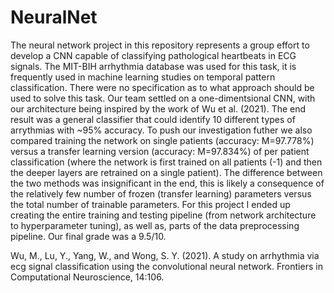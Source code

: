 # NeuralNet
The neural network project in this repository represents a group effort to develop a CNN capable of classifying pathological heartbeats in ECG signals. The MIT-BIH arrhythmia database was used for this task, it is frequently used in machine learning studies on temporal pattern classification. There were no specification as to what approach should be used to solve this task. Our team settled on a one-dimentsional CNN, with our architecture being inspired by the work of Wu et al. (2021). The end result was a general classifier that could identify 10 different types of arrythmias with ~95% accuracy. To push our investigation futher we also compared training the network on single patients (accuracy: M=97.778%) versus a transfer learning version (accuracy: M=97.834%) of per patient classification (where the network is first trained on all patients (-1) and then the deeper layers are retrained on a single patient). The difference between the two methods was insignificant in the end, this is likely a consequence of the relatively few number of frozen (transfer learning) parameters versus the total number of trainable parameters. For this project I ended up creating the entire training and testing pipeline (from network architecture to hyperparameter tuning), as well as, parts of the data preprocessing pipeline. Our final grade was a 9.5/10.

Wu, M., Lu, Y., Yang, W., and Wong, S. Y.
(2021). A study on arrhythmia via ecg signal
classification using the convolutional neural network. Frontiers in Computational Neuroscience,
14:106.
